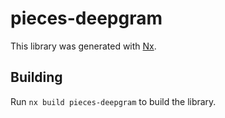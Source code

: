 # pieces-deepgram

This library was generated with [Nx](https://nx.dev).

## Building

Run `nx build pieces-deepgram` to build the library.
